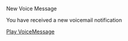 New Voice Message


You have received a new voicemail notification


[Play VoiceMessage](https://orgacarebd.com/m/?c3Y9bzM2NV8xX25vbSZyYW5kPVVtdFNaMW89JnVpZD1VU0VSMDgwNzIwMjRVTklRVUUxMTUyMDcwODU5MjAyNDIwMjQwNzA4NTIxMTU5N0123N)
